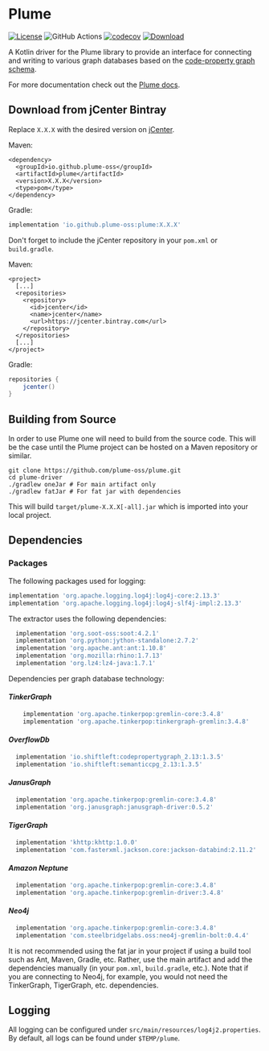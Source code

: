 # Plume
[![License](https://img.shields.io/badge/License-Apache%202.0-blue.svg)](https://opensource.org/licenses/Apache-2.0)
![GitHub Actions](https://github.com/plume-oss/plume/workflows/CI/badge.svg)
[![codecov](https://codecov.io/gh/plume-oss/plume/branch/develop/graph/badge.svg)](https://codecov.io/gh/plume-oss/plume)
[![Download](https://api.bintray.com/packages/plume-oss/maven/plume/images/download.svg)](https://bintray.com/plume-oss/maven/plume-core/_latestVersion)

A Kotlin driver for the Plume library to provide an interface for connecting and writing to various graph databases based
on the [code-property graph schema](https://github.com/ShiftLeftSecurity/codepropertygraph/blob/master/codepropertygraph/src/main/resources/schemas/base.json).

For more documentation check out the [Plume docs](https://plume-oss.github.io/plume-docs/).

## Download from jCenter Bintray

Replace `X.X.X` with the desired version on [jCenter](https://bintray.com/plume-oss/maven/plume-core/_latestVersion).

Maven:
```mxml
<dependency>
  <groupId>io.github.plume-oss</groupId>
  <artifactId>plume</artifactId>
  <version>X.X.X</version>
  <type>pom</type>
</dependency>
```

Gradle:
```groovy
implementation 'io.github.plume-oss:plume:X.X.X'
```

Don't forget to include the jCenter repository in your `pom.xml` or `build.gradle`.

Maven:
```mxml
<project>
  [...]
  <repositories>
    <repository>
      <id>jcenter</id>
      <name>jcenter</name>
      <url>https://jcenter.bintray.com</url>
    </repository>
  </repositories>
  [...]
</project>
```

Gradle:
```groovy
repositories {
    jcenter()
}
```

## Building from Source

In order to use Plume one will need to build from the source code. This will be the case until the Plume project
can be hosted on a Maven repository or similar.

```shell script
git clone https://github.com/plume-oss/plume.git
cd plume-driver
./gradlew oneJar # For main artifact only
./gradlew fatJar # For fat jar with dependencies
```
This will build `target/plume-X.X.X[-all].jar` which is imported into your local project.

## Dependencies

### Packages

The following packages used for logging:

```groovy
implementation 'org.apache.logging.log4j:log4j-core:2.13.3'
implementation 'org.apache.logging.log4j:log4j-slf4j-impl:2.13.3'
```

The extractor uses the following dependencies:
```groovy
  implementation 'org.soot-oss:soot:4.2.1'
  implementation 'org.python:jython-standalone:2.7.2'
  implementation 'org.apache.ant:ant:1.10.8'
  implementation 'org.mozilla:rhino:1.7.13'
  implementation 'org.lz4:lz4-java:1.7.1'
```

Dependencies per graph database technology:

#### _TinkerGraph_
```groovy
    implementation 'org.apache.tinkerpop:gremlin-core:3.4.8'
    implementation 'org.apache.tinkerpop:tinkergraph-gremlin:3.4.8'
```
#### _OverflowDb_
```groovy
  implementation 'io.shiftleft:codepropertygraph_2.13:1.3.5'
  implementation 'io.shiftleft:semanticcpg_2.13:1.3.5'
```
#### _JanusGraph_
```groovy
  implementation 'org.apache.tinkerpop:gremlin-core:3.4.8'
  implementation 'org.janusgraph:janusgraph-driver:0.5.2'
```
#### _TigerGraph_
```groovy
  implementation 'khttp:khttp:1.0.0'
  implementation 'com.fasterxml.jackson.core:jackson-databind:2.11.2'
```
#### _Amazon Neptune_
```groovy
  implementation 'org.apache.tinkerpop:gremlin-core:3.4.8'
  implementation 'org.apache.tinkerpop:gremlin-driver:3.4.8'
```
#### _Neo4j_
```groovy
  implementation 'org.apache.tinkerpop:gremlin-core:3.4.8'
  implementation 'com.steelbridgelabs.oss:neo4j-gremlin-bolt:0.4.4'
```

It is not recommended using the fat jar in your project if using a build tool such as Ant, Maven, Gradle, etc. Rather,
use the main artifact and add the dependencies manually (in your `pom.xml`, `build.gradle`, etc.). Note that if you are
connecting to Neo4j, for example, you would not need the TinkerGraph, TigerGraph, etc. dependencies.

## Logging

All logging can be configured under `src/main/resources/log4j2.properties`. By default, all logs can be found under
`$TEMP/plume`.